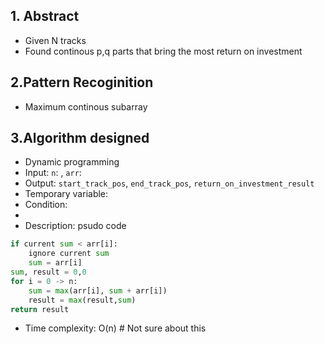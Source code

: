 ## 1. Abstract
- Given N tracks  
- Found continous p,q parts that bring the most return on investment
## 2.Pattern Recoginition
- Maximum continous subarray
## 3.Algorithm designed
- Dynamic programming
- Input: `n`: , `arr`: 
- Output: `start_track_pos`, `end_track_pos`, `return_on_investment_result`
- Temporary variable: 
- Condition: 
-     
- Description: psudo code
```python
if current sum < arr[i]:
    ignore current sum
    sum = arr[i]
sum, result = 0,0
for i = 0 -> n: 
    sum = max(arr[i], sum + arr[i])
    result = max(result,sum) 
return result
```
<!-- write psudocode here -->
- Time complexity: O(n) # Not sure about this
